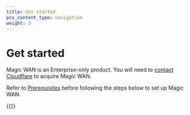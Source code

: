 ```yaml
---
title: Get started
pcx_content_type: navigation
weight: 3
---
```


# Get started

Magic WAN is an Enterprise-only product. You will need to [contact Cloudflare](https://www.cloudflare.com/magic-wan/) to acquire Magic WAN. 

Refer to [Prerequisites](/magic-wan/prerequisites/) before following the steps below to set up Magic WAN.

{{<directory-listing>}}